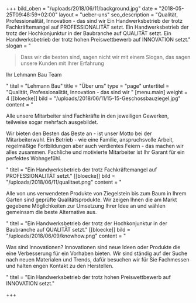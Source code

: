 +++
bild_oben = "/uploads/2018/06/11/background.jpg"
date = "2018-05-25T09:48:59+02:00"
layout = "ueber-uns"
seo_description = "Qualität, Professionalität, Innovation - das sind wir Ein Handwerksbetrieb der trotz Fachkräftemangel auf PROFESSIONALITÄT setzt. Ein Handwerksbetrieb der trotz der Hochkonjunktur in der Baubranche auf QUALITÄT setzt. Ein Handwerksbetrieb der trotz hohen Preiswettbewerb auf INNOVATION setzt."
slogan = "<blockquote><p>Dass wir die besten sind, sagen nicht wir mit einem Slogan, das sagen unsere Kunden mit Ihrer Erfahrung</p></blockquote><p>Ihr Lehmann Bau Team</p>"
titel = "Lehmann Bau"
title = "Über uns"
type = "page"
untertitel = "Qualität, Professionalität, Innovation - das sind wir "
[menu.main]
weight = 4
[[bloecke]]
bild = "/uploads/2018/06/11/15-15-Geschossbauziegel.jpg"
content = "<p>Alle unsere Mitarbeiter sind Fachkräfte in den jeweiligen Gewerken, teilweise sogar mehrfach ausgebildet. </p><p>Wir bieten den Besten das Beste an - ist unser Motto bei der Mitarbeiterwahl. Ein Betrieb - wie eine Familie, anspruchsvolle Arbeit, regelmäßige Fortbildungen aber auch verdientes Feiern - das machen wir alles zusammen. Fachliche und motivierte Mitarbeiter ist Ihr Garant für ein perfektes Wohngefühl.</p>"
titel = "Ein Handwerksbetrieb der trotz Fachkräftemangel auf PROFESSIONALITÄT setzt."
[[bloecke]]
bild = "/uploads/2018/06/11/qualitaet.png"
content = "<p>Alle von uns verwendeten Produkte von Ziegelstein bis zum Baum in Ihrem Garten sind geprüfte Qualitätsprodukte. Wir zeigen Ihnen die am Markt gegebene Möglichkeiten zur Umsetzung Ihrer Idee an und wählen gemeinsam die beste Alternative aus.</p>"
titel = "Ein Handwerksbetrieb der trotz der Hochkonjunktur in der Baubranche auf QUALITÄT setzt."
[[bloecke]]
bild = "/uploads/2018/06/09/knowhow.png"
content = "<p>Was sind Innovationen? Innovationen sind neue Ideen oder Produkte die eine Verbesserung für ein Vorhaben bieten. Wir sind ständig auf der Suche nach neuen Materialen und Trends, dafür besuchen wir für Sie Fachmessen und halten engen Kontakt zu den Herstellen.</p>"
titel = "Ein Handwerksbetrieb der trotz hohen Preiswettbewerb auf INNOVATION setzt."

+++
